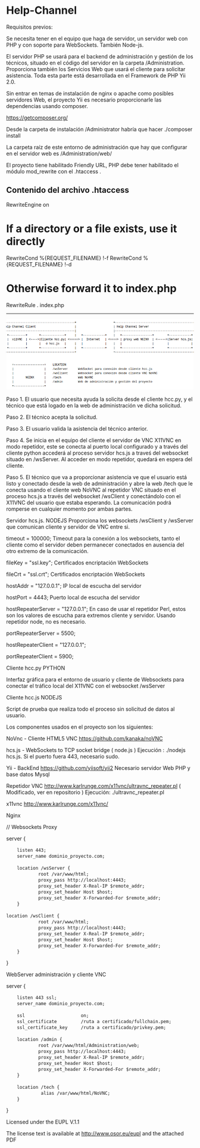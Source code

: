 # Help-Channel

Requisitos previos:

Se necesita tener en el equipo que haga de servidor, un servidor web con PHP y con soporte para WebSockets. También Node-js.

El servidor PHP se usará para el backend de administración y gestión de los técnicos, situado en el código del servidor en la carpeta /Administration. Proporciona también los Servicios Web que usará el cliente para solicitar asistencia. Toda esta parte está desarrollada en el Framework de PHP Yii 2.0.

Sin entrar en temas de instalación de nginx o apache como posibles servidores Web, el proyecto Yii es necesario proporcionarle las dependencias usando composer.

https://getcomposer.org/

Desde la carpeta de instalación /Administrator habría que hacer ./composer install

La carpeta raíz de este entorno de administración que hay que configurar en el servidor web es /Administration/web/

El proyecto tiene habilitado Friendly URL, PHP debe tener habilitado el módulo mod_rewrite con el .htaccess .

Contenido del archivo .htaccess
-------------------------------------------------------------------------------------------------------

RewriteEngine on

# If a directory or a file exists, use it directly
RewriteCond %{REQUEST_FILENAME} !-f
RewriteCond %{REQUEST_FILENAME} !-d
# Otherwise forward it to index.php
RewriteRule . index.php

--------------------------------------------------------------------------------------------------------

![Alt text](/hc.png?raw=true "Diagrama Servidor")

Paso 1. El usuario que necesita ayuda la solicita desde el cliente hcc.py, y el técnico que está logado en la web de administración ve dicha solicitud.

Paso 2. El técnico acepta la solicitud.

Paso 3. El usuario valida la asistencia del técnico anterior.

Paso 4. Se inicia en el equipo del cliente el servidor de VNC X11VNC en modo repetidor, este se conecta al puerto local configurado y a través del cliente python accederá al proceso servidor hcs.js a traveś del websocket situado en /wsServer.
Al acceder en modo repetidor, quedará en espera del cliente.

Paso 5. El técnico que va a proporcionar asistencia ve que el usuario está listo y conectado desde la web de administración y abre la web /tech que le conecta usando el cliente web NoVNC al repetidor VNC situado en el proceso hcs.js a través del websocket /wsClient y conectándolo con el X11VNC del usuario que estaba esperando. La comunicación podrá romperse en cualquier momento por ambas partes.


Servidor hcs.js. NODEJS
Proporciona los websockets /wsClient y /wsServer que comunican cliente y servidor de VNC entre si.  

timeout = 100000;       Timeout para la conexión a los websockets, tanto el cliente como el servidor deben permanecer conectados en ausencia del otro extremo de la comunicación. 

fileKey = "ssl.key";    Certificados encriptación WebSockets

fileCrt = "ssl.crt";    Certificados encriptación WebSockets

hostAddr = "127.0.0.1"; IP local de escucha del servidor

hostPort = 4443;	Puerto local de escucha del servidor		      

hostRepeaterServer = "127.0.0.1";    En caso de usar el repetidor Perl, estos son los valores de escucha para extremos cliente y servidor. Usando repetidor node, no es necesario.

portRepeaterServer = 5500;

hostRepeaterClient = "127.0.0.1";

portRepeaterClient = 5900;


Cliente hcc.py PYTHON

Interfaz gráfica para el entorno de usuario y cliente de Websockets para conectar el tráfico local del X11VNC con el websocket /wsServer 

Cliente hcc.js NODEJS

Script de prueba que realiza todo el proceso sin solicitud de datos al usuario.



Los componentes usados en el proyecto son los siguientes:

NoVnc - Cliente HTML5 VNC
https://github.com/kanaka/noVNC

hcs.js - WebSockets to TCP socket bridge ( node.js )
Ejecución : ./nodejs hcs.js. Si el puerto fuera 443, necesario sudo.

Yii - BackEnd
https://github.com/yiisoft/yii2
Necesario servidor Web PHP y base datos Mysql

Repetidor VNC
http://www.karlrunge.com/x11vnc/ultravnc_repeater.pl    ( Modificado, ver en repositorio )
Ejecución: ./ultravnc_repeater.pl

x11vnc
http://www.karlrunge.com/x11vnc/

Nginx

// Websockets Proxy

server {

        listen 443;
        server_name dominio_proyecto.com;

        location /wsServer {
                root /var/www/html;
                proxy_pass http://localhost:4443;
                proxy_set_header X-Real-IP $remote_addr;
                proxy_set_header Host $host;
                proxy_set_header X-Forwarded-For $remote_addr;
        }

	location /wsClient {
                root /var/www/html;
                proxy_pass http://localhost:4443;
                proxy_set_header X-Real-IP $remote_addr;
                proxy_set_header Host $host;
                proxy_set_header X-Forwarded-For $remote_addr;
        }

}

WebServer administración y cliente VNC

server {

        listen 443 ssl;
        server_name dominio_proyecto.com;

        ssl                     on;
        ssl_certificate         /ruta a certificado/fullchain.pem;
        ssl_certificate_key     /ruta a certificado/privkey.pem;

        location /admin {
                root /var/www/html/Administration/web;
                proxy_pass http://localhost:4443;
                proxy_set_header X-Real-IP $remote_addr;
                proxy_set_header Host $host;
                proxy_set_header X-Forwarded-For $remote_addr;
        }

        location /tech {
                 alias /var/www/html/NoVNC;
        }
}


Licensed under the EUPL V.1.1

The license text is available at http://www.osor.eu/eupl and the attached PDF
